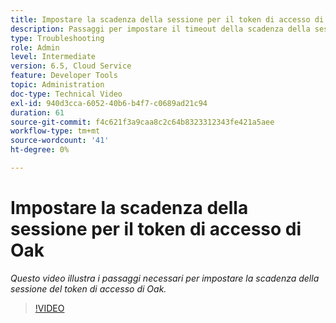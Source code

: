```yaml
---
title: Impostare la scadenza della sessione per il token di accesso di Oak
description: Passaggi per impostare il timeout della scadenza della sessione del token di origine Oak
type: Troubleshooting
role: Admin
level: Intermediate
version: 6.5, Cloud Service
feature: Developer Tools
topic: Administration
doc-type: Technical Video
exl-id: 940d3cca-6052-40b6-b4f7-c0689ad21c94
duration: 61
source-git-commit: f4c621f3a9caa8c2c64b8323312343fe421a5aee
workflow-type: tm+mt
source-wordcount: '41'
ht-degree: 0%

---
```


# Impostare la scadenza della sessione per il token di accesso di Oak

*Questo video illustra i passaggi necessari per impostare la scadenza della sessione del token di accesso di Oak.*

>[!VIDEO](https://video.tv.adobe.com/v/335468?quality=12&learn=on)
